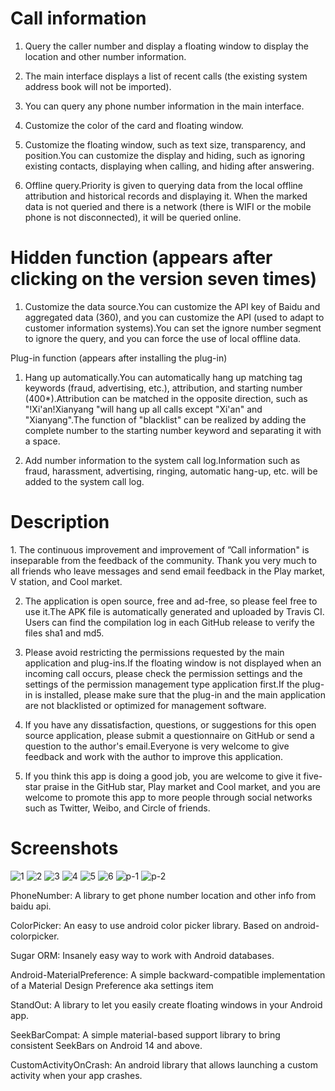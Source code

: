 <h1>Call information</h1>


1. Query the caller number and display a floating window to display the location and other number information.

2. The main interface displays a list of recent calls (the existing system address book will not be imported).

3. You can query any phone number information in the main interface.

4. Customize the color of the card and floating window.

5. Customize the floating window, such as text size, transparency, and position.You can customize the display and hiding, such as ignoring existing contacts, displaying when calling, and hiding after answering.

6. Offline query.Priority is given to querying data from the local offline attribution and historical records and displaying it. When the marked data is not queried and there is a network (there is WIFI or the mobile phone is not disconnected), it will be queried online.



<h1>Hidden function (appears after clicking on the version seven times)</h1>

1. Customize the data source.You can customize the API key of Baidu and aggregated data (360), and you can customize the API (used to adapt to customer information systems).You can set the ignore number segment to ignore the query, and you can force the use of local offline data.

Plug-in function (appears after installing the plug-in)

1. Hang up automatically.You can automatically hang up matching tag keywords (fraud, advertising, etc.), attribution, and starting number (400*).Attribution can be matched in the opposite direction, such as "!Xi'an!Xianyang "will hang up all calls except "Xi'an" and "Xianyang".The function of "blacklist" can be realized by adding the complete number to the starting number keyword and separating it with a space.

2. Add number information to the system call log.Information such as fraud, harassment, advertising, ringing, automatic hang-up, etc. will be added to the system call log.


<h1>Description</h1>
1. The continuous improvement and improvement of ”Call information" is inseparable from the feedback of the community. Thank you very much to all friends who leave messages and send email feedback in the Play market, V station, and Cool market.

2. The application is open source, free and ad-free, so please feel free to use it.The APK file is automatically generated and uploaded by Travis CI. Users can find the compilation log in each GitHub release to verify the files sha1 and md5.

3. Please avoid restricting the permissions requested by the main application and plug-ins.If the floating window is not displayed when an incoming call occurs, please check the permission settings and the settings of the permission management type application first.If the plug-in is installed, please make sure that the plug-in and the main application are not blacklisted or optimized for management software.

4. If you have any dissatisfaction, questions, or suggestions for this open source application, please submit a questionnaire on GitHub or send a question to the author's email.Everyone is very welcome to give feedback and work with the author to improve this application.

5. If you think this app is doing a good job, you are welcome to give it five-star praise in the GitHub star, Play market and Cool market, and you are welcome to promote this app to more people through social networks such as Twitter, Weibo, and Circle of friends.

<h1>Screenshots</h1>


![1](https://user-images.githubusercontent.com/75335075/189553609-b4762d6e-5974-4332-a0ac-49564ba9ca60.png)
![2](https://user-images.githubusercontent.com/75335075/189553613-32cd46ad-d69e-463b-ae2c-78e3fceffaad.png)
![3](https://user-images.githubusercontent.com/75335075/189553617-0fe8ba27-986a-4e5a-baeb-bd0ff758077d.png)
![4](https://user-images.githubusercontent.com/75335075/189553621-f33087ed-1b0c-4aab-8927-19adcb064148.png)
![5](https://user-images.githubusercontent.com/75335075/189553622-e4c2df27-dafb-4fab-b393-d361ebab24aa.png)
![6](https://user-images.githubusercontent.com/75335075/189553623-402bcf1f-a7d1-47d6-9be6-ba7b39e4fd66.png)
![p-1](https://user-images.githubusercontent.com/75335075/189553624-01f80cd5-4e60-4a58-994f-e9770c96339c.png)
![p-2](https://user-images.githubusercontent.com/75335075/189553627-0619b02c-fa86-4166-88dd-15ab9cdcae2c.png)


PhoneNumber: A library to get phone number location and other info from baidu api.

ColorPicker: An easy to use android color picker library. Based on android-colorpicker.

Sugar ORM: Insanely easy way to work with Android databases.

Android-MaterialPreference: A simple backward-compatible implementation of a Material Design Preference aka settings item

StandOut: A library to let you easily create floating windows in your Android app.

SeekBarCompat: A simple material-based support library to bring consistent SeekBars on Android 14 and above.

CustomActivityOnCrash: An android library that allows launching a custom activity when your app crashes.
